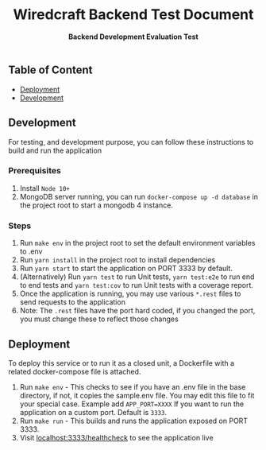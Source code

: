<h1 align="center">Wiredcraft Backend Test Document</h1>
<div align="center">
  <strong>Backend Development Evaluation Test</strong>
</div>
<br />

## Table of Content
* [Deployment](#deployment)
* [Development](#development)




## Development
For testing, and development purpose, you can follow these instructions to build and run the application

### Prerequisites
1. Install `Node 10+`
2. MongoDB server running, you can run `docker-compose up -d database` in the project root to start a mongodb 4 instance.

### Steps
1. Run `make env` in the project root to set the default environment variables to .env
2. Run `yarn install` in the project root to install dependencies
2. Run `yarn start` to start the application on PORT 3333 by default.
3. (Alternatively) Run `yarn test` to run Unit tests, `yarn test:e2e` to run end to end tests and `yarn test:cov` to run Unit tests with a coverage report.
4. Once the application is running, you may use various `*.rest` files to send requests to the application
5. Note: The `.rest` files have the port hard coded, if you changed the port, you must change these to reflect those changes

## Deployment
To deploy this service or to run it as a closed unit, a Dockerfile with a related docker-compose file is attached.

1. Run `make env` - This checks to see if you have an .env file in the base directory, if not, it copies the sample.env file. You may edit this file to fit your special case. Example add `APP_PORT=XXXX` If you want to run the application on a custom port. Default is `3333`.
2. Run `make run` - This builds and runs the application exposed on PORT 3333.
3. Visit [localhost:3333/healthcheck](http://localhost:3333/healthcheck) to see the application live
